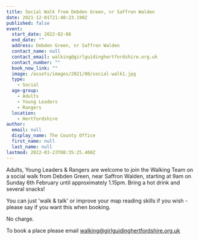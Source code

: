```yaml
---
title: Social Walk from Debden Green, nr Saffron Walden
date: 2021-12-01T21:48:23.190Z
published: false
event:
  start_date: 2022-02-06
  end_date: ""
  address: Debden Green, nr Saffron Walden
  contact_name: null
  contact_email: walking@girlguidinghertfordshire.org.uk
  contact_number: ""
  book_now_link: ""
  image: /assets/images/2021/08/social-walk1.jpg
  type:
    - Social
  age-group:
    - Adults
    - Young Leaders
    - Rangers
  location:
    - Hertfordshire
author:
  email: null
  display_name: The County Office
  first_name: null
  last_name: null
lastmod: 2022-03-23T08:35:25.400Z
---
```


 Adults, Young Leaders & Rangers are welcome to join the Walking Team on a social walk from Debden Green, near Saffron Walden, starting at 9am on Sunday 6th February until approximately 1.15pm. Bring a hot drink and several snacks!

You can just 'walk & talk' or improve your map reading skills if you wish - please say if you want this when booking.

No charge.

To book a place please email <walking@girlguidinghertfordshire.org.uk>
